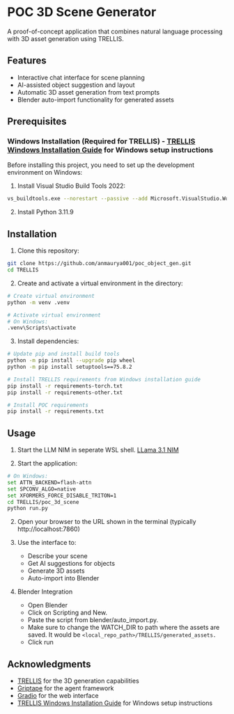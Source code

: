 # POC 3D Scene Generator

A proof-of-concept application that combines natural language processing with 3D asset generation using TRELLIS.

## Features

- Interactive chat interface for scene planning
- AI-assisted object suggestion and layout
- Automatic 3D asset generation from text prompts
- Blender auto-import functionality for generated assets

## Prerequisites

### Windows Installation (Required for TRELLIS) - [TRELLIS Windows Installation Guide](https://github.com/ericcraft-mh/TRELLIS-install-windows) for Windows setup instructions

Before installing this project, you need to set up the development environment on Windows:

1. Install Visual Studio Build Tools 2022:
```bash
vs_buildtools.exe --norestart --passive --add Microsoft.VisualStudio.Workload.VCTools --includeRecommended
```

2. Install Python 3.11.9

## Installation

1. Clone this repository:
```bash
git clone https://github.com/anmaurya001/poc_object_gen.git
cd TRELLIS
```

2. Create and activate a virtual environment in the  directory:
```bash
# Create virtual environment
python -m venv .venv

# Activate virtual environment
# On Windows:
.venv\Scripts\activate
```

3. Install dependencies:
```bash
# Update pip and install build tools
python -m pip install --upgrade pip wheel
python -m pip install setuptools==75.8.2

# Install TRELLIS requirements from Windows installation guide
pip install -r requirements-torch.txt
pip install -r requirements-other.txt

# Install POC requirements
pip install -r requirements.txt
```

## Usage
1. Start the LLM NIM in seperate WSL shell.
[LLama 3.1 NIM](https://build.nvidia.com/meta/llama-3_1-8b-instruct/deploy?environment=wsl2.md)


2. Start the application:
```bash
# On Windows:
set ATTN_BACKEND=flash-attn
set SPCONV_ALGO=native
set XFORMERS_FORCE_DISABLE_TRITON=1
cd TRELLIS/poc_3d_scene
python run.py
```

2. Open your browser to the URL shown in the terminal (typically http://localhost:7860)

3. Use the interface to:
   - Describe your scene
   - Get AI suggestions for objects
   - Generate 3D assets
   - Auto-import into Blender
  
4. Blender Integration
    - Open Blender
    - Click on Scripting and New.
    - Paste the script from blender/auto_import.py.
    - Make sure to change the WATCH_DIR to path where the assets are saved. It would be ```<local_repo_path>/TRELLIS/generated_assets.```
    - Click run

## Acknowledgments

- [TRELLIS](https://github.com/microsoft/TRELLIS) for the 3D generation capabilities
- [Griptape](https://github.com/griptape-ai/griptape) for the agent framework
- [Gradio](https://github.com/gradio-app/gradio) for the web interface
- [TRELLIS Windows Installation Guide](https://github.com/ericcraft-mh/TRELLIS-install-windows) for Windows setup instructions
